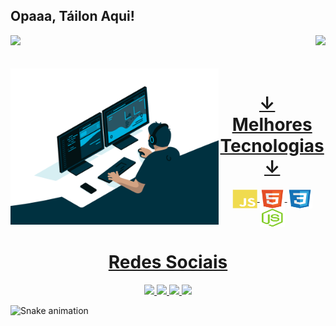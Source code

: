 ## Opaaa, Táilon Aqui!

<div>
  <a href= "https://github.com/TailonBrandini">
  <img  height="170em" src="https://github-readme-stats.vercel.app/api?username=TailonBrandini&show_icons=true&theme=apprentice&include_all_commits=true&count_private=true"/>
  <img align="right" height="120em" src="https://github-readme-stats.vercel.app/api/top-langs/?username=TailonBrandini&layout=compact&langs_count=16&theme=react"/>
</div>
<br>

<div  align="center"> 
  <div style="display: inline_block"><br>
    <img align="left" height="250" alt="coding-time" src="code.gif">
    <h1 align="center">↓ Melhores Tecnologias ↓</h1>
    <img align="center" height="30" width="40" alt="js-icon"  src="https://raw.githubusercontent.com/devicons/devicon/master/icons/javascript/javascript-plain.svg">
    <img align="center" height="30" width="40" alt="html-icon" src="https://raw.githubusercontent.com/devicons/devicon/master/icons/html5/html5-original.svg">
    <img align="center" height="30" width="40" alt="css-icon" src="https://raw.githubusercontent.com/devicons/devicon/master/icons/css3/css3-original.svg">
    <img align="center" height="30" width="40" alt="nodejs-icon" src="https://raw.githubusercontent.com/devicons/devicon/master/icons/nodejs/nodejs-original.svg">
  </div>
    
  
  <h1 align="center">Redes Sociais</h1>
  <a href = "mailto: tailoncb@hotmail.com">
      <img width="21.5%" src="https://img.shields.io/badge/Microsoft_Outlook-0078D4?style=for-the-badge&logo=microsoft-outlook&logoColor=white">
    </a>
    <a href = "mailto: tailoncb@hotmail.com">
      <img width="10%" src="https://img.shields.io/badge/Gmail-D14836?style=for-the-badge&logo=gmail&logoColor=white">
    </a>
    <a href = "https://www.linkedin.com/in/t%C3%A1ilon-brandini-61734225a/" target="_blank">
      <img width="12.5%" src="https://img.shields.io/badge/LinkedIn-0077B5?style=for-the-badge&logo=linkedin&logoColor=white">
    </a>
    <a href = "https://www.instagram.com/tailonbrandini/" target="_blank">
      <img width="14%" src="https://img.shields.io/badge/Instagram-E4405F?style=for-the-badge&logo=instagram&logoColor=white">
    </a>
</div>
  
![Snake animation](https://github.com/Guilherme027/Guilherme027/blob/output/github-contribution-grid-snake.svg)

